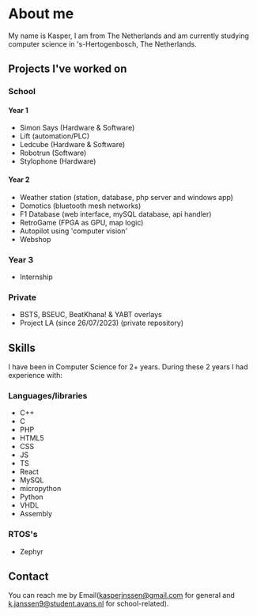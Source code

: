 # **About me**
My name is Kasper, I am from The Netherlands and am currently studying computer science in 's-Hertogenbosch, The Netherlands.

## Projects I've worked on
### School
#### Year 1
- Simon Says (Hardware & Software)
- Lift (automation/PLC)
- Ledcube (Hardware & Software)
- Robotrun (Software)
- Stylophone (Hardware)
#### Year 2
- Weather station (station, database, php server and windows app)
- Domotics (bluetooth mesh networks)
- F1 Database (web interface, mySQL database, api handler)
- RetroGame (FPGA as GPU, map logic)
- Autopilot using 'computer vision'
- Webshop

### Year 3
- Internship

### Private
- BSTS, BSEUC, BeatKhana! & YABT overlays
- Project LA (since 26/07/2023) (private repository)
 
<!-- ### Still a WIP -->
## **Skills**
I have been in Computer Science for 2+ years. During these 2 years I had experience with:
### Languages/libraries
- C++
- C
- PHP
- HTML5
- CSS
- JS
- TS
- React
- MySQL
- micropython
- Python
- VHDL
- Assembly
  
### RTOS's
- Zephyr
  
## Contact
You can reach me by Email(kasperjnssen@gmail.com for general and k.janssen9@student.avans.nl for school-related).

<!--## Stats
[![Anurag's GitHub stats](https://github-readme-stats.vercel.app/api?username=kasper201&show_icons=true&theme=transparent)](https://github.com/anuraghazra/github-readme-stats)

These are based of my public repositories :)-->
<!--
**kasper201/kasper201** is a ✨ _special_ ✨ repository because its `README.md` (this file) appears on your GitHub profile.

-->
